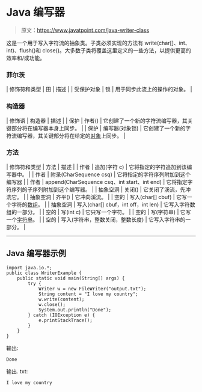 # Java 编写器

> 原文：<https://www.javatpoint.com/java-writer-class>

这是一个用于写入字符流的抽象类。子类必须实现的方法有 write(char[]、int、int)、flush()和 close()。大多数子类将覆盖这里定义的一些方法，以提供更高的效率和/或功能。

### 菲尔茨

| 修饰符和类型 | 田 | 描述 |
| 受保护对象 | 锁 | 用于同步此流上的操作的对象。 |

### 构造器

| 修饰语 | 构造器 | 描述 |
| 保护 | 作者() | 它创建了一个新的字符流编写器，其关键部分将在编写器本身上同步。 |
| 保护 | 编写器(对象锁) | 它创建了一个新的字符流编写器，其关键部分将在给定的[对象](object-and-class-in-java)上同步。 |

### 方法

| 修饰符和类型 | 方法 | 描述 |
| 作者 | 追加(字符 c) | 它将指定的字符追加到该编写器中。 |
| 作者 | 附录(CharSequence csq) | 它将指定的字符序列附加到这个编写器 |
| 作者 | append(CharSequence csq、int start、int end) | 它将指定字符序列的子序列附加到这个编写器。 |
| 抽象空洞 | 关闭() | 它关闭了溪流，先冲洗它。 |
| 抽象空洞 | 齐平() | 它冲向溪流。 |
| 空的 | 写入(char[] cbuf) | 它写一个字符的[数组](array-in-java)。 |
| 抽象空洞 | 写入(char[] cbuf，int off，int len) | 它写入字符数组的一部分。 |
| 空的 | 写(int c) | 它只写一个字符。 |
| 空的 | 写(字符串) | 它写一个[字符串](java-string)。 |
| 空的 | 写入(字符串，整数关闭，整数长度) | 它写入字符串的一部分。 |

* * *

## Java 编写器示例

```
import java.io.*;
public class WriterExample {
	public static void main(String[] args) {
		try {
			Writer w = new FileWriter("output.txt");
			String content = "I love my country";
			w.write(content);
			w.close();
			System.out.println("Done");
		} catch (IOException e) {
			e.printStackTrace();
		}
	}
}

```

输出:

```
Done

```

输出. txt:

```
I love my country

```